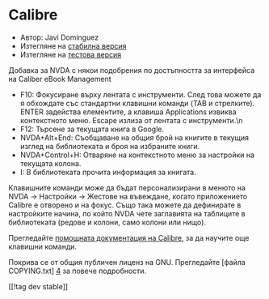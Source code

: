 # Calibre #
  
* Автор: Javi Dominguez
* Изтегляне на [стабилна версия][1]
* Изтегляне на [тестова версия][2]
  
 Добавка за NVDA с някои подобрения по достъпността за интерфейса на Caliber eBook Management

* F10: Фокусиране върху лентата с инструменти. След това можете да я обхождате със стандартни клавишни команди (TAB и стрелките). ENTER задейства елементите, а клавиша Applications извиква контекстното меню. Escape излиза от лентата с инструменти.\n
* F12: Търсене за текущата книга в Google.
* NVDA+Alt+End: Съобщаване на общия брой на книгите в текущия изглед на библиотеката и броя на избраните книги.
* NVDA+Control+H: Отваряне на контекстното меню за настройки на текущата колона.
* I: В библиотеката прочита информация за книгата.
 
Клавишните команди може да бъдат персонализирани в менюто на NVDA -> Настройки -> Жестове на въвеждане, когато приложението Calibre е отворено и на фокус. Също така можете да дефинирате в настройките начина, по който NVDA чете заглавията на таблиците в библиотеката (редове и колони, само колони или нищо).
 
 Прегледайте [помощната документация на Calibre][3], за да научите още клавишни команди.
 
  
 Покрива се от общия публичен лиценз на GNU. Прегледайте [файла COPYING.txt] [4] за повече подробности.  
    
[[!tag dev stable]]

[1]: https://addons.nvda-project.org/files/get.php?file=cae

[2]: https://addons.nvda-project.org/files/get.php?file=cae-dev

[3]: https://manual.calibre-ebook.com/gui.html

[4]: https://github.com/javidominguez/Calibre/blob/master/COPYING.txt

